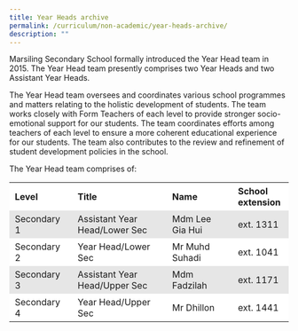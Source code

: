 ```yaml
---
title: Year Heads archive
permalink: /curriculum/non-academic/year-heads-archive/
description: ""
---
```



Marsiling Secondary School formally introduced the Year Head team in 2015. The Year Head team presently comprises two Year Heads and two Assistant Year Heads.

The Year Head team oversees and coordinates various school programmes and matters relating to the holistic development of students. The team works closely with Form Teachers of each level to provide stronger socio-emotional support for our students. The team coordinates efforts among teachers of each level to ensure a more coherent educational experience for our students. The team also contributes to the review and refinement of student development policies in the school.

The Year Head team comprises of:

<table style="box-sizing: inherit; border-collapse: collapse; border-spacing: 0px; max-width: 100%;"><tbody style="box-sizing: inherit;"><tr style="box-sizing: inherit; background: rgb(255, 255, 255);"><td width="112" style="box-sizing: inherit; padding: 5px 10px;"><strong style="box-sizing: inherit; font-weight: bold;">Level</strong></td><td width="245" style="box-sizing: inherit; padding: 5px 10px;"><strong style="box-sizing: inherit; font-weight: bold;">Title</strong></td><td width="157" style="box-sizing: inherit; padding: 5px 10px;"><strong style="box-sizing: inherit; font-weight: bold;">Name</strong></td><td width="89" style="box-sizing: inherit; padding: 5px 10px;"><strong style="box-sizing: inherit; font-weight: bold;">School extension</strong></td></tr><tr style="box-sizing: inherit; background: rgb(230, 230, 230);"><td width="112" style="box-sizing: inherit; padding: 5px 10px;">Secondary 1</td><td width="245" style="box-sizing: inherit; padding: 5px 10px;">Assistant Year Head/Lower Sec</td><td width="157" style="box-sizing: inherit; padding: 5px 10px;">Mdm Lee Gia Hui</td><td width="89" style="box-sizing: inherit; padding: 5px 10px;">ext. 1311</td></tr><tr style="box-sizing: inherit; background: rgb(255, 255, 255);"><td width="112" style="box-sizing: inherit; padding: 5px 10px;">Secondary 2</td><td width="245" style="box-sizing: inherit; padding: 5px 10px;">Year Head/Lower Sec</td><td width="157" style="box-sizing: inherit; padding: 5px 10px;">Mr Muhd Suhadi</td><td width="89" style="box-sizing: inherit; padding: 5px 10px;">ext. 1041</td></tr><tr style="box-sizing: inherit; background: rgb(230, 230, 230);"><td width="112" style="box-sizing: inherit; padding: 5px 10px;">Secondary 3</td><td width="245" style="box-sizing: inherit; padding: 5px 10px;">Assistant Year Head/Upper Sec</td><td width="157" style="box-sizing: inherit; padding: 5px 10px;">Mdm Fadzilah</td><td width="89" style="box-sizing: inherit; padding: 5px 10px;">ext. 1171</td></tr><tr style="box-sizing: inherit; background: rgb(255, 255, 255);"><td width="112" style="box-sizing: inherit; padding: 5px 10px;">Secondary 4</td><td width="245" style="box-sizing: inherit; padding: 5px 10px;">Year Head/Upper Sec</td><td width="157" style="box-sizing: inherit; padding: 5px 10px;">Mr Dhillon</td><td width="89" style="box-sizing: inherit; padding: 5px 10px;">ext. 1441</td></tr></tbody></table>